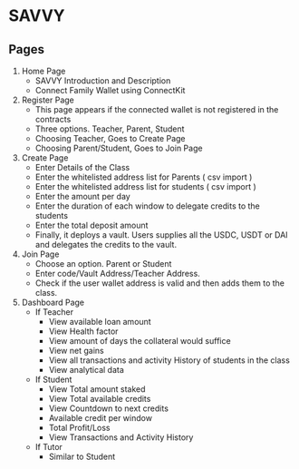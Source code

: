 # SAVVY

## Pages

1. Home Page
   - SAVVY Introduction and Description
   - Connect Family Wallet using ConnectKit
2. Register Page
   - This page appears if the connected wallet is not registered in the contracts
   - Three options. Teacher, Parent, Student
   - Choosing Teacher, Goes to Create Page
   - Choosing Parent/Student, Goes to Join Page
3. Create Page
   - Enter Details of the Class
   - Enter the whitelisted address list for Parents ( csv import )
   - Enter the whitelisted address list for students ( csv import )
   - Enter the amount per day
   - Enter the duration of each window to delegate credits to the students
   - Enter the total deposit amount
   - Finally, it deploys a vault. Users supplies all the USDC, USDT or DAI and delegates the credits to the vault.
4. Join Page
   - Choose an option. Parent or Student
   - Enter code/Vault Address/Teacher Address.
   - Check if the user wallet address is valid and then adds them to the class.
5. Dashboard Page
   - If Teacher
     - View available loan amount
     - View Health factor
     - View amount of days the collateral would suffice
     - View net gains
     - View all transactions and activity History of students in the class
     - View analytical data
   - If Student
     - View Total amount staked
     - View Total available credits
     - View Countdown to next credits
     - Available credit per window
     - Total Profit/Loss
     - View Transactions and Activity History
   - If Tutor
     - Similar to Student
